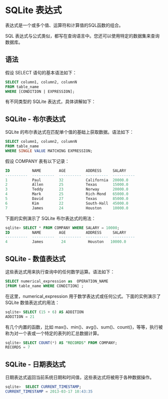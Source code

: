 # SQLite 表达式

表达式是一个或多个值、运算符和计算值的SQL函数的组合。

SQL 表达式与公式类似，都写在查询语言中。您还可以使用特定的数据集来查询数据库。

## 语法

假设 SELECT 语句的基本语法如下：

```sql
SELECT column1, column2, columnN 
FROM table_name 
WHERE [CONDITION | EXPRESSION];
```

有不同类型的 SQLite 表达式，具体讲解如下：

## SQLite - 布尔表达式

SQLite 的布尔表达式在匹配单个值的基础上获取数据。语法如下：

```sql
SELECT column1, column2, columnN 
FROM table_name 
WHERE SINGLE VALUE MATCHING EXPRESSION;
```

假设 COMPANY 表有以下记录：

```sql
ID          NAME        AGE         ADDRESS     SALARY
----------  ----------  ----------  ----------  ----------
1           Paul        32          California  20000.0
2           Allen       25          Texas       15000.0
3           Teddy       23          Norway      20000.0
4           Mark        25          Rich-Mond   65000.0
5           David       27          Texas       85000.0
6           Kim         22          South-Hall  45000.0
7           James       24          Houston     10000.0
```

下面的实例演示了 SQLite 布尔表达式的用法：

```sql
sqlite> SELECT * FROM COMPANY WHERE SALARY = 10000;
ID          NAME        AGE         ADDRESS     SALARY
----------  ----------  ----------  ----------  ----------
4           James        24          Houston   10000.0
```

## SQLite - 数值表达式

这些表达式用来执行查询中的任何数学运算。语法如下：

```sql
SELECT numerical_expression as  OPERATION_NAME
[FROM table_name WHERE CONDITION] ;
```

在这里，numerical\_expression 用于数学表达式或任何公式。下面的实例演示了 SQLite 数值表达式的用法：

```sql
sqlite> SELECT (15 + 6) AS ADDITION
ADDITION = 21
```

有几个内置的函数，比如 max()、min()、avg()、sum()、count()，等等，执行被称为对一个表或一个特定的表列的汇总数据计算。

```sql
sqlite> SELECT COUNT(*) AS "RECORDS" FROM COMPANY; 
RECORDS = 7
```

## SQLite - 日期表达式

日期表达式返回当前系统日期和时间值，这些表达式将被用于各种数据操作。

```sql
sqlite>  SELECT CURRENT_TIMESTAMP;
CURRENT_TIMESTAMP = 2013-03-17 10:43:35
```
